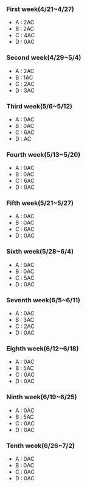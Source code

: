 ### First week(4/21~4/27)
* A : 2AC
* B : 2AC
* C : 4AC
* D : 0AC
### Second week(4/29~5/4)
* A : 2AC
* B : 1AC
* C : 2AC
* D : 3AC
### Third week(5/6~5/12)
* A : 0AC
* B : 0AC
* C : 6AC
* D : AC
### Fourth week(5/13~5/20)
* A : 0AC
* B : 0AC
* C : 6AC
* D : 0AC
### Fifth week(5/21~5/27)
* A : 0AC
* B : 0AC
* C : 6AC
* D : 0AC
### Sixth week(5/28~6/4)
* A : 0AC
* B : 0AC
* C : 5AC
* D : 0AC
### Seventh week(6/5~6/11)
* A : 0AC
* B : 3AC
* C : 2AC
* D : 0AC
### Eighth week(6/12~6/18)
* A : 0AC
* B : 5AC
* C : 0AC
* D : 0AC
### Ninth week(6/19~6/25)
* A : 0AC
* B : 5AC
* C : 0AC
* D : 0AC
### Tenth week(6/26~7/2)
* A : 0AC
* B : 0AC
* C : 0AC
* D : 0AC